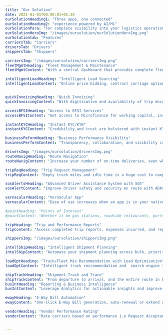 ```yaml
---
title: "Our Solution"
date: 2021-01-01T00:00:01+05:30
ourSolutionHeading1: "Three apps, one connected"
ourSolutionHeading2: "experience powered by AI/ML"
ourSolutionPara: "For complete visibility into your logistics operations"
ourSolutionHeroImg: "/images/oursolution/ourSolutionHeroImg.png"
ourSolutiontab: "Features"
carriersTab: "Carriers"
driversTab: "Drivers"
shippersTab: "Shippers"

carriersImg: "/images/oursolution/carriersImg.png"
fleetMgmtHeading: "Fleet Management & Maintenance"
fleetMgmtContent: "With a central dashboard that provides complete fleet visibility, manage and maintain your fleet with near Real-Time alerts and notifications."

intelligentLoadHeading: "Intelligent Load Sourcing"
intelligentLoadContent: "Online price-bidding, contract carriage options, and load-truck matching based on routes of operation help to intelligently optimise loads."


quickInvoicingHeading: "Quick Invoicing"
quickInvoicingContent: "With digitisation and availability of trip documents online, payment processing is faster. Improve your working-capital cycles, hassle-free."

accessBFSIHeading: "Access to BFSI Services"
accessBFSIContent: "Get access to Microfinance for working capital, insurance, and spares purchase. Also, find Vehicle and Driver insurance at low premiums."

instantKYCHeading: "Instant KYC/KYB"
instantKYCContent: "Credibility and trust are bolstered with instant KYC. Verify documents for forgeries and manipulations, to maintain your brand's reputation."

businessPeformHeading: "Business Performance Visibility"
businessPerformContent: "Transparency, collaboration, and visibility can improve your logistics operation exponentially. Track performance, in Real-Time."

driversImg: "/images/oursolution/driversImg.png"
routeNavigHeading: "Route Navigation"
routeNavigContent: "Increase your number of on-time deliveries, even when there are multiple-drop points. Prioritized navigation optimizes your routes."

tripReqHeading: "Trip Request Management"
tripReqContent: "Empty truck miles and idle time is a huge cost to companies. Enable drivers to get instant trip alerts for nearby loads and improve your earnings."

sosAlertsHeading: "Advanced Driver Assistance System with SOS"
sosAlertContent: "Improve driver safety and security en route with ADAS and get Points of Interest data such as gas stations, roadside restaurants, ports, various points of interest are mapped with directions, distance, and route. With SOS get quick access to help during medical, vehicle, or road-accident emergency."

vernacularHeading: "Vernacular App"
vernacularContent: "Ease of use increases when an app is in your native language. App content is provided in English and multiple Indic languages."

#pointHeading: "Points of Interest"
#pointContent: "Whether it be gas stations, roadside restaurants, ports, various points of interest are mapped with directions, distance, and route."

tripHeading: "Trip and Performance Reports" 
tripContent: "Access completed trip reports, expenses incurred, and regular performance reports. Rating system helps in performance analysis and improvement."

shippersImg: "/images/oursolution/shippersImg.png"

intellShipHeading: "Intelligent Shipment Planning"
intelShipContent: "Automate your shipment planning across bulk, priority, scheduled, and instant bookings with multiple dispatch modules like Full Truck Load(FTL), Less than Truck Load(LTL), Milkrun,etc."

loadOptHeading: "Truck/Fleet Mix Recommendation with Load Optimisation"
loadOptContent: "Intelligent truck reccommendation and  search engine that allocates loads to the best-match trucks. Efficiently utilise fleet capacity with maximum load allocation per truck."

shipTrackHeading: "Shipment Track and Trace"
shipTrackContent: "From departure to arrival, and the entire route in between. All relevant stakeholders are empowered with tracking visibility and deviation alerts, in Real-Time with route tracing."
busIntHeading: "Reporting & Business Intelligence" 
busIntContent: "Leverage Analytics for actionable insights and improve your business/operational performance with SLA tracking & dynamic KPI-based reporting."

ewayHeading: "E-Way Bill Automation" 
ewayContent: "One-click E-Way Bill generation, auto-renewal or extend with pre-emptive alerts.Reduces multiple data entries and elliminates human error."

vendorHeading: "Vendor Performance Rating" 
vendorContent: "Rate carriers based on performance i.e Request Acceptance Rate, Ontime Vs. Delayed Arrivals, Truck Turn-Around Time, and more. Promote a productive logistics ecosystem."


---
```


